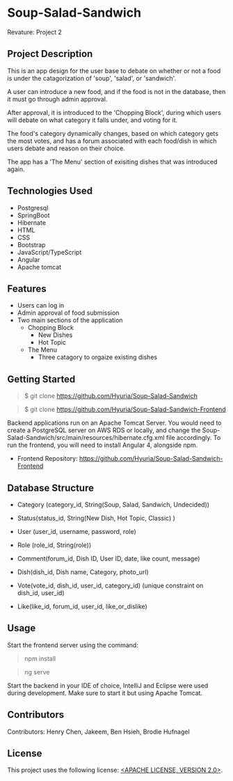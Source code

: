 # Soup-Salad-Sandwich
Revature: Project 2

## Project Description

This is an app design for the user base to debate on whether or not a food is under the catagorization of 'soup', 'salad', or 'sandwich'.

A user can introduce a new food, and if the food is not in the database, then it must go through admin approval.

After approval, it is introduced to the 'Chopping Block', during which users will debate on what category it falls under, and voting for it.

The food's category dynamically changes, based on which category gets the most votes, and has a forum associated with each food/dish in which users
debate and reason on their choice.

The app has a 'The Menu' section of exisiting dishes that was introduced again.

## Technologies Used

* Postgresql
* SpringBoot
* Hibernate
* HTML
* CSS
* Bootstrap
* JavaScript/TypeScript
* Angular
* Apache tomcat

## Features

- Users can log in
- Admin approval of food submission
- Two main sections of the application
	- Chopping Block
		- New Dishes
		- Hot Topic
	- The Menu
		- Three catagory to orgaize existing dishes


## Getting Started
   
>$ git clone https://github.com/Hyuria/Soup-Salad-Sandwich

>$ git clone https://github.com/Hyuria/Soup-Salad-Sandwich-Frontend

Backend applications run on an Apache Tomcat Server. You would need to create a PostgreSQL server on AWS RDS or locally, and change the Soup-Salad-Sandwich/src/main/resources/hibernate.cfg.xml file accordingly. To run the frontend, you will need to install Angular 4, alongside npm.

- Frontend Repository: https://github.com/Hyuria/Soup-Salad-Sandwich-Frontend

## Database Structure

- Category (category_id, String(Soup, Salad, Sandwich, Undecided))

- Status(status_id, String(New Dish, Hot Topic, Classic) )

- User (user_id, username, password, role)

- Role (role_id, String(role))

- Comment(forum_id, Dish ID, User ID, date, like count, message)

- Dish(dish_id, Dish name, Category, photo_url)

- Vote(vote_id, dish_id, user_id, category_id) (unique constraint on dish_id, user_id)

- Like(like_id, forum_id, user_id, like_or_dislike)

## Usage

Start the frontend server using the command:
> npm install

> ng serve

Start the backend in your IDE of choice, IntelliJ and Eclipse were used during development. Make sure to start it but using Apache Tomcat.

## Contributors

Contributors: Henry Chen, Jakeem, Ben Hsieh, Brodie Hufnagel

## License

This project uses the following license: [<APACHE LICENSE, VERSION 2.0>](<https://www.apache.org/licenses/LICENSE-2.0>).



